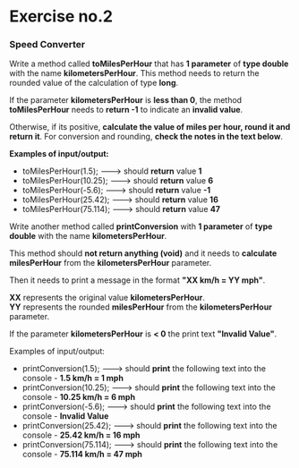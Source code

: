 # Exercise no.2
### Speed Converter

Write a method called **toMilesPerHour** that has **1 parameter** of **type double** with the name **kilometersPerHour**. 
This method needs to return the rounded value of the calculation of type **long**.

If the parameter **kilometersPerHour** is **less than 0**, the method **toMilesPerHour** needs to **return -1** to indicate an **invalid value**.

Otherwise, if its positive, **calculate the value of miles per hour, round it and return it**. For conversion and rounding, **check the notes in the text below**.

**Examples of input/output:**
- toMilesPerHour(1.5); ---> should **return** value **1** 
- toMilesPerHour(10.25); ---> should **return** value **6**
- toMilesPerHour(-5.6); ---> should **return** value **-1**
- toMilesPerHour(25.42); ---> should **return** value **16**
- toMilesPerHour(75.114); ---> should **return** value **47**

Write another method called **printConversion** with **1 parameter** of **type double** with the name **kilometersPerHour**.

This method should **not return anything (void)** and it needs to **calculate milesPerHour** from the **kilometersPerHour** parameter.

Then it needs to print a message in the format **"XX km/h = YY mph"**. 

**XX** represents the original value **kilometersPerHour**.  
**YY** represents the rounded **milesPerHour** from the **kilometersPerHour** parameter.

If the parameter **kilometersPerHour** is **< 0** the print text **"Invalid Value"**.

Examples of input/output:
- printConversion(1.5); ---> should **print** the following text into the console - **1.5 km/h = 1 mph**
- printConversion(10.25); ---> should **print** the following text into the console - **10.25 km/h = 6 mph**
- printConversion(-5.6); ---> should **print** the following text into the console - **Invalid Value**
- printConversion(25.42); ---> should **print** the following text into the console - **25.42 km/h = 16 mph**
- printConversion(75.114); ---> should **print** the following text into the console - **75.114 km/h = 47 mph**